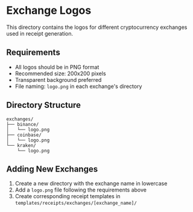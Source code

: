# Exchange Logos

This directory contains the logos for different cryptocurrency exchanges used in receipt generation.

## Requirements
- All logos should be in PNG format
- Recommended size: 200x200 pixels
- Transparent background preferred
- File naming: `logo.png` in each exchange's directory

## Directory Structure
```
exchanges/
├── binance/
│   └── logo.png
├── coinbase/
│   └── logo.png
└── kraken/
    └── logo.png
```

## Adding New Exchanges
1. Create a new directory with the exchange name in lowercase
2. Add a `logo.png` file following the requirements above
3. Create corresponding receipt templates in `templates/receipts/exchanges/[exchange_name]/`
